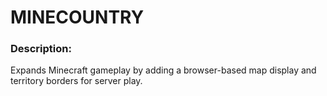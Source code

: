 # MINECOUNTRY
### Description:
Expands Minecraft gameplay by adding a browser-based map display and territory borders for server play.